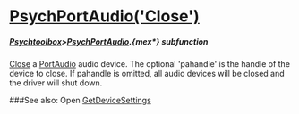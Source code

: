 # [PsychPortAudio('Close')](PsychPortAudio-Close) 
##### [Psychtoolbox](Pyschtoolbox)>[PsychPortAudio](PsychPortAudio).{mex*} subfunction


[Close](Close) a [PortAudio](PortAudio) audio device. The optional 'pahandle' is the handle of the  
device to close. If pahandle is omitted, all audio devices will be closed and  
the driver will shut down.  
  


###See also:
Open [GetDeviceSettings](PsychPortAudio-GetDeviceSettings) 
